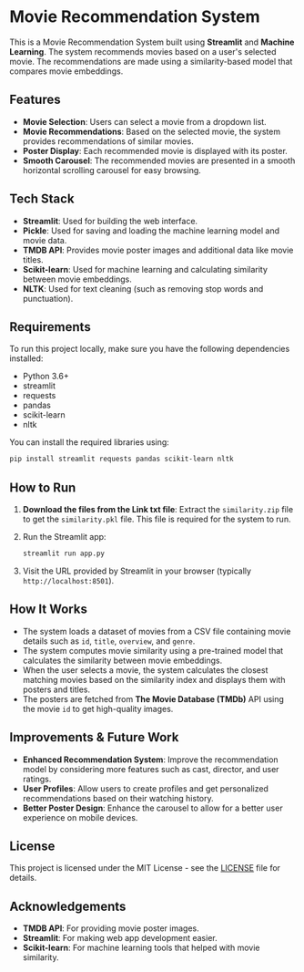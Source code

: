 
# Movie Recommendation System

This is a Movie Recommendation System built using **Streamlit** and **Machine Learning**. The system recommends movies based on a user's selected movie. The recommendations are made using a similarity-based model that compares movie embeddings.

## Features

- **Movie Selection**: Users can select a movie from a dropdown list.
- **Movie Recommendations**: Based on the selected movie, the system provides recommendations of similar movies.
- **Poster Display**: Each recommended movie is displayed with its poster.
- **Smooth Carousel**: The recommended movies are presented in a smooth horizontal scrolling carousel for easy browsing.

## Tech Stack

- **Streamlit**: Used for building the web interface.
- **Pickle**: Used for saving and loading the machine learning model and movie data.
- **TMDB API**: Provides movie poster images and additional data like movie titles.
- **Scikit-learn**: Used for machine learning and calculating similarity between movie embeddings.
- **NLTK**: Used for text cleaning (such as removing stop words and punctuation).

## Requirements

To run this project locally, make sure you have the following dependencies installed:

- Python 3.6+
- streamlit
- requests
- pandas
- scikit-learn
- nltk

You can install the required libraries using:

```bash
pip install streamlit requests pandas scikit-learn nltk
```

## How to Run

1. **Download the files from the Link txt file**: Extract the `similarity.zip` file to get the `similarity.pkl` file. This file is required for the system to run.
2. Run the Streamlit app:

   ```bash
   streamlit run app.py
   ```

3. Visit the URL provided by Streamlit in your browser (typically `http://localhost:8501`).

## How It Works

- The system loads a dataset of movies from a CSV file containing movie details such as `id`, `title`, `overview`, and `genre`.
- The system computes movie similarity using a pre-trained model that calculates the similarity between movie embeddings.
- When the user selects a movie, the system calculates the closest matching movies based on the similarity index and displays them with posters and titles.
- The posters are fetched from **The Movie Database (TMDb)** API using the movie `id` to get high-quality images.

## Improvements & Future Work

- **Enhanced Recommendation System**: Improve the recommendation model by considering more features such as cast, director, and user ratings.
- **User Profiles**: Allow users to create profiles and get personalized recommendations based on their watching history.
- **Better Poster Design**: Enhance the carousel to allow for a better user experience on mobile devices.

## License

This project is licensed under the MIT License - see the [LICENSE](LICENSE) file for details.

## Acknowledgements

- **TMDB API**: For providing movie poster images.
- **Streamlit**: For making web app development easier.
- **Scikit-learn**: For machine learning tools that helped with movie similarity.
